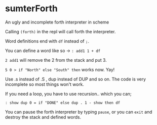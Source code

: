 # sumterForth
An ugly and incomplete forth interpreter in scheme

Calling `(forth)` in the repl will call forth the interpreter.

Word definitions end with `df` instead of `;`.

You can define a word like so ->   `: add1 1 + df`

`2 add1` will remove the 2 from the stack and put 3.

`5 0 > if "North" else "South" then` works now. Yay!

Use .s instead of .S , dup instead of DUP and so on. The code is very incomplete so most things won't work.

If you need a loop, you have to use recursion.. which you can;

`: show dup 0 = if "DONE" else dup . 1 - show then df`

You can pause the forth interpreter by typing `pause`, or you can `exit` and destroy the stack and defined words.
